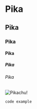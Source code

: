 # Pika
## Pika
### Pika
#### Pika
##### Pika
###### Pika

![Pikachu!](https://upload.wikimedia.org/wikipedia/en/a/a6/Pok%C3%A9mon_Pikachu_art.png)

``` 
code example
```
